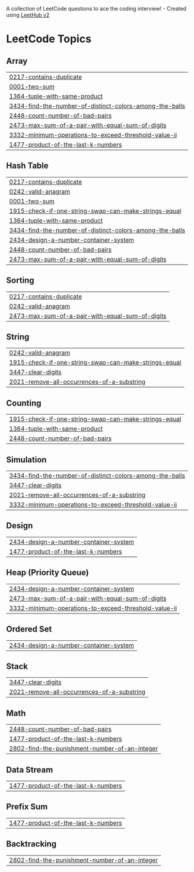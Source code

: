 A collection of LeetCode questions to ace the coding interview! - Created using [LeetHub v2](https://github.com/arunbhardwaj/LeetHub-2.0)
<!---LeetCode Topics Start-->
# LeetCode Topics
## Array
|  |
| ------- |
| [0217-contains-duplicate](https://github.com/Ahmedfurkhan/2025-LEETBEGIN/tree/master/0217-contains-duplicate) |
| [0001-two-sum](https://github.com/Ahmedfurkhan/2025-LEETBEGIN/tree/master/0001-two-sum) |
| [1364-tuple-with-same-product](https://github.com/Ahmedfurkhan/2025-LEETBEGIN/tree/master/1364-tuple-with-same-product) |
| [3434-find-the-number-of-distinct-colors-among-the-balls](https://github.com/Ahmedfurkhan/2025-LEETBEGIN/tree/master/3434-find-the-number-of-distinct-colors-among-the-balls) |
| [2448-count-number-of-bad-pairs](https://github.com/Ahmedfurkhan/2025-LEETBEGIN/tree/master/2448-count-number-of-bad-pairs) |
| [2473-max-sum-of-a-pair-with-equal-sum-of-digits](https://github.com/Ahmedfurkhan/2025-LEETBEGIN/tree/master/2473-max-sum-of-a-pair-with-equal-sum-of-digits) |
| [3332-minimum-operations-to-exceed-threshold-value-ii](https://github.com/Ahmedfurkhan/2025-LEETBEGIN/tree/master/3332-minimum-operations-to-exceed-threshold-value-ii) |
| [1477-product-of-the-last-k-numbers](https://github.com/Ahmedfurkhan/2025-LEETBEGIN/tree/master/1477-product-of-the-last-k-numbers) |
## Hash Table
|  |
| ------- |
| [0217-contains-duplicate](https://github.com/Ahmedfurkhan/2025-LEETBEGIN/tree/master/0217-contains-duplicate) |
| [0242-valid-anagram](https://github.com/Ahmedfurkhan/2025-LEETBEGIN/tree/master/0242-valid-anagram) |
| [0001-two-sum](https://github.com/Ahmedfurkhan/2025-LEETBEGIN/tree/master/0001-two-sum) |
| [1915-check-if-one-string-swap-can-make-strings-equal](https://github.com/Ahmedfurkhan/2025-LEETBEGIN/tree/master/1915-check-if-one-string-swap-can-make-strings-equal) |
| [1364-tuple-with-same-product](https://github.com/Ahmedfurkhan/2025-LEETBEGIN/tree/master/1364-tuple-with-same-product) |
| [3434-find-the-number-of-distinct-colors-among-the-balls](https://github.com/Ahmedfurkhan/2025-LEETBEGIN/tree/master/3434-find-the-number-of-distinct-colors-among-the-balls) |
| [2434-design-a-number-container-system](https://github.com/Ahmedfurkhan/2025-LEETBEGIN/tree/master/2434-design-a-number-container-system) |
| [2448-count-number-of-bad-pairs](https://github.com/Ahmedfurkhan/2025-LEETBEGIN/tree/master/2448-count-number-of-bad-pairs) |
| [2473-max-sum-of-a-pair-with-equal-sum-of-digits](https://github.com/Ahmedfurkhan/2025-LEETBEGIN/tree/master/2473-max-sum-of-a-pair-with-equal-sum-of-digits) |
## Sorting
|  |
| ------- |
| [0217-contains-duplicate](https://github.com/Ahmedfurkhan/2025-LEETBEGIN/tree/master/0217-contains-duplicate) |
| [0242-valid-anagram](https://github.com/Ahmedfurkhan/2025-LEETBEGIN/tree/master/0242-valid-anagram) |
| [2473-max-sum-of-a-pair-with-equal-sum-of-digits](https://github.com/Ahmedfurkhan/2025-LEETBEGIN/tree/master/2473-max-sum-of-a-pair-with-equal-sum-of-digits) |
## String
|  |
| ------- |
| [0242-valid-anagram](https://github.com/Ahmedfurkhan/2025-LEETBEGIN/tree/master/0242-valid-anagram) |
| [1915-check-if-one-string-swap-can-make-strings-equal](https://github.com/Ahmedfurkhan/2025-LEETBEGIN/tree/master/1915-check-if-one-string-swap-can-make-strings-equal) |
| [3447-clear-digits](https://github.com/Ahmedfurkhan/2025-LEETBEGIN/tree/master/3447-clear-digits) |
| [2021-remove-all-occurrences-of-a-substring](https://github.com/Ahmedfurkhan/2025-LEETBEGIN/tree/master/2021-remove-all-occurrences-of-a-substring) |
## Counting
|  |
| ------- |
| [1915-check-if-one-string-swap-can-make-strings-equal](https://github.com/Ahmedfurkhan/2025-LEETBEGIN/tree/master/1915-check-if-one-string-swap-can-make-strings-equal) |
| [1364-tuple-with-same-product](https://github.com/Ahmedfurkhan/2025-LEETBEGIN/tree/master/1364-tuple-with-same-product) |
| [2448-count-number-of-bad-pairs](https://github.com/Ahmedfurkhan/2025-LEETBEGIN/tree/master/2448-count-number-of-bad-pairs) |
## Simulation
|  |
| ------- |
| [3434-find-the-number-of-distinct-colors-among-the-balls](https://github.com/Ahmedfurkhan/2025-LEETBEGIN/tree/master/3434-find-the-number-of-distinct-colors-among-the-balls) |
| [3447-clear-digits](https://github.com/Ahmedfurkhan/2025-LEETBEGIN/tree/master/3447-clear-digits) |
| [2021-remove-all-occurrences-of-a-substring](https://github.com/Ahmedfurkhan/2025-LEETBEGIN/tree/master/2021-remove-all-occurrences-of-a-substring) |
| [3332-minimum-operations-to-exceed-threshold-value-ii](https://github.com/Ahmedfurkhan/2025-LEETBEGIN/tree/master/3332-minimum-operations-to-exceed-threshold-value-ii) |
## Design
|  |
| ------- |
| [2434-design-a-number-container-system](https://github.com/Ahmedfurkhan/2025-LEETBEGIN/tree/master/2434-design-a-number-container-system) |
| [1477-product-of-the-last-k-numbers](https://github.com/Ahmedfurkhan/2025-LEETBEGIN/tree/master/1477-product-of-the-last-k-numbers) |
## Heap (Priority Queue)
|  |
| ------- |
| [2434-design-a-number-container-system](https://github.com/Ahmedfurkhan/2025-LEETBEGIN/tree/master/2434-design-a-number-container-system) |
| [2473-max-sum-of-a-pair-with-equal-sum-of-digits](https://github.com/Ahmedfurkhan/2025-LEETBEGIN/tree/master/2473-max-sum-of-a-pair-with-equal-sum-of-digits) |
| [3332-minimum-operations-to-exceed-threshold-value-ii](https://github.com/Ahmedfurkhan/2025-LEETBEGIN/tree/master/3332-minimum-operations-to-exceed-threshold-value-ii) |
## Ordered Set
|  |
| ------- |
| [2434-design-a-number-container-system](https://github.com/Ahmedfurkhan/2025-LEETBEGIN/tree/master/2434-design-a-number-container-system) |
## Stack
|  |
| ------- |
| [3447-clear-digits](https://github.com/Ahmedfurkhan/2025-LEETBEGIN/tree/master/3447-clear-digits) |
| [2021-remove-all-occurrences-of-a-substring](https://github.com/Ahmedfurkhan/2025-LEETBEGIN/tree/master/2021-remove-all-occurrences-of-a-substring) |
## Math
|  |
| ------- |
| [2448-count-number-of-bad-pairs](https://github.com/Ahmedfurkhan/2025-LEETBEGIN/tree/master/2448-count-number-of-bad-pairs) |
| [1477-product-of-the-last-k-numbers](https://github.com/Ahmedfurkhan/2025-LEETBEGIN/tree/master/1477-product-of-the-last-k-numbers) |
| [2802-find-the-punishment-number-of-an-integer](https://github.com/Ahmedfurkhan/2025-LEETBEGIN/tree/master/2802-find-the-punishment-number-of-an-integer) |
## Data Stream
|  |
| ------- |
| [1477-product-of-the-last-k-numbers](https://github.com/Ahmedfurkhan/2025-LEETBEGIN/tree/master/1477-product-of-the-last-k-numbers) |
## Prefix Sum
|  |
| ------- |
| [1477-product-of-the-last-k-numbers](https://github.com/Ahmedfurkhan/2025-LEETBEGIN/tree/master/1477-product-of-the-last-k-numbers) |
## Backtracking
|  |
| ------- |
| [2802-find-the-punishment-number-of-an-integer](https://github.com/Ahmedfurkhan/2025-LEETBEGIN/tree/master/2802-find-the-punishment-number-of-an-integer) |
<!---LeetCode Topics End-->